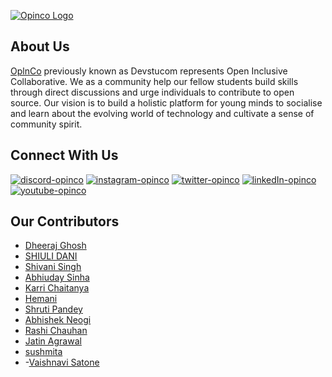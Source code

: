 [![Opinco Logo](opinco.jpg)](https://opinco.vercel.app/)


## About Us
[OplnCo](https://opinco.vercel.app/) previously known as Devstucom represents Open Inclusive Collaborative. We as a community help our fellow students build skills
through direct discussions and urge individuals to contribute to open source. Our vision is to build a holistic platform for young minds to socialise and
learn about the evolving world of technology and cultivate a sense of community spirit.

## Connect With Us
[![discord-opinco](https://img.shields.io/badge/-Discord-black?style=flat-square&logo=Discord)](https://discord.gg/uG3KwXkgfG)
[![instagram-opinco](https://img.shields.io/badge/-Instagram-black?style=flat-square&logo=Instagram)](https://www.instagram.com/opincocommunity/)
[![twitter-opinco](https://img.shields.io/badge/-Twitter-black?style=flat-square&logo=Twitter)](https://twitter.com/opincocommunity)
[![linkedIn-opinco](https://img.shields.io/badge/-LinkedIn-black?style=flat-square&logo=LinkedIn)](https://www.linkedin.com/company/opincocommunity/)
[![youtube-opinco](https://img.shields.io/badge/-YouTube-black?style=flat-square&logo=YouTube)](https://www.youtube.com/c/OpInCoCommunity)

## Our Contributors <br>

- [Dheeraj Ghosh](https://github.com/dj107)
- [SHIULI DANI](https://github.com/SHIULIDANI)
- [Shivani Singh](https://github.com/Shivani8702)
- [Abhiuday Sinha](https://github.com/Abhiuday03)
- [Karri Chaitanya](https://github.com/ShanuGitHub25)
- [Hemani](https://github.com/hemanitekwani)
- [Shruti Pandey](https://github.com/shrutiiihere)
- [Abhishek Neogi](https://github.com/AbhishekNeogi)
- [Rashi Chauhan](https://github.com/Rashiiiiii)
- [Jatin Agrawal](https://github.com/jatin41)
- [sushmita](https://github.com/N-sush)
- -[Vaishnavi Satone](https://github.com/vasihnavi)

